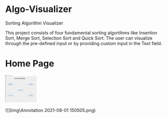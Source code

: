 # Algo-Visualizer
Sorting Algorithm Visualizer 

This project consists of four fundamental sorting algortihms like Insertion Sort, Merge Sort, Selection Sort and Quick Sort.
The user can visualize through the pre-defined input or by providing custom input in the Text field.

# Home Page
<img src = "img/Annotation 2021-08-01 150505.png" width = "100">

![](img\Annotation 2021-08-01 150505.png)

